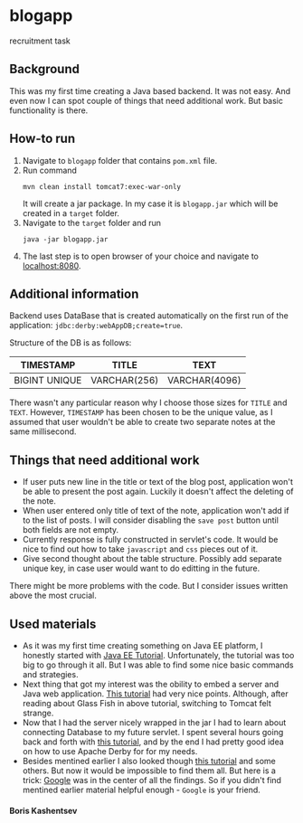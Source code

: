 # blogapp

recruitment task

## Background

This was my first time creating a Java based backend. It was not easy. And even now I can spot couple of things that need additional work. But basic functionality is there.

## How-to run

1. Navigate to `blogapp` folder that contains `pom.xml` file.
2. Run command 
   ```
   mvn clean install tomcat7:exec-war-only
   ```
   It will create a jar package. In my case it is `blogapp.jar` which will be created in a `target` folder.
3. Navigate to the `target` folder and run
   ```
   java -jar blogapp.jar
   ```
4. The last step is to open browser of your choice and navigate to [localhost:8080](localhost:8080).

## Additional information

Backend uses DataBase that is created automatically on the first run of the application: `jdbc:derby:webAppDB;create=true`.

Structure of the DB is as follows:

TIMESTAMP | TITLE | TEXT
--- | --- | ---
BIGINT UNIQUE | VARCHAR(256) | VARCHAR(4096)

There wasn't any particular reason why I choose those sizes for `TITLE` and `TEXT`. However, `TIMESTAMP` has been chosen to be the unique value, as I assumed that user wouldn't be able to create two separate notes at the same millisecond.

## Things that need additional work

* If user puts new line in the title or text of the blog post, application won't be able to present the post again. Luckily it doesn't affect the deleting of the note.
* When user entered only title of text of the note, application won't add if to the list of posts. I will consider disabling the `save post` button until both fields are not empty.
* Currently response is fully constructed in servlet's code. It would be nice to find out how to take `javascript` and `css` pieces out of it.
* Give second thought about the table structure. Possibly add separate unique key, in case user would want to do editting in the future.


There might be more problems with the code. But I consider issues written above the most crucial.

## Used materials

* As it was my first time creating something on Java EE platform, I honestly started with [Java EE Tutorial](https://javaee.github.io/tutorial/toc.html). Unfortunately, the tutorial was too big to go through it all. But I was able to find some nice basic commands and strategies.
* Next thing that got my interest was the obility to embed a server and Java web application. [This tutorial](https://www.theserverside.com/tutorial/How-to-embed-Tomcat-and-Java-web-apps-in-an-executable-JAR) had very nice points. Although, after reading about Glass Fish in above tutorial, switching to Tomcat felt strange.
* Now that I had the server nicely wrapped in the jar I had to learn about connecting Database to my future servlet. I spent several hours going back and forth with [this tutorial](https://www.journaldev.com/1997/servlet-jdbc-database-connection-example), and by the end I had pretty good idea on how to use Apache Derby for for my needs.
* Besides mentined earlier I also looked though [this tutorial](http://www.ntu.edu.sg/home/ehchua/programming/java/javaservlets.html) and some others. But now it would be impossible to find them all. But here is a trick: [Google](https://google.com) was in the center of all the findings. So if you didn't find mentined earlier material helpful enough - `Google` is your friend.

#### Boris Kashentsev